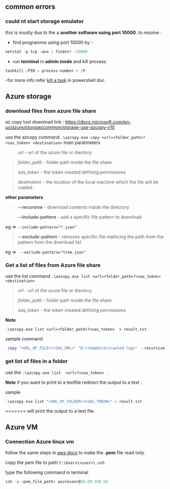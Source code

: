 ## common errors 

### could nt start storage emulator 

this is mostly due to the a **another software using port 10000**.
to resolve :
- find programme using port 10000 by - 
```powershell
netstat -p tcp -ano | findstr :10000
```

- run **terminal** in **admin mode** and kill process 
```powershell
taskkill /PID < process-number > /F
```
  -for  more info refer   [kill a task](../scripting/powershell.md#kill-a-task) in powershell doc 



## Azure storage 

### download files from azure file share 

az copy tool download link : https://docs.microsoft.com/en-us/azure/storage/common/storage-use-azcopy-v10

use the azcopy command ``` .\azcopy.exe copy <url><folder_path>?<sas_token> <destination> ```
main paratmeters 
>  *url* - url of the azure file or diectory 

> *folder_path* - folder path inside the file share 

> *sas_token* - the token created defining permissions 

> *destination* - the location of the local machine which the file will be copied . 

**other parameters**
> **--recursive** - download contents inside the directory 

> **--include-pattern**  - add a specific file pattern to download 

eg =>  ```--include-pattern="*.json"```

> **--exclude-pattern**  - removes specific file mathcing the path from the pattern from the download list 

eg => ``` --exclude-pattern="tree.json"```

### Get a list of files from Azure file share 

use the list command ``` .\azcopy.exe list <url><folder_path>?<sas_token> <destination> ```

>  *url* - url of the azure file or diectory 

> *folder_path* - folder path inside the file share 

> *sas_token* - the token created defining permissions 


**Note**

``` .\azcopy.exe list <url><folder_path>?<sas_token>  > result.txt ```



sample command 
```powershell
 copy "<URL_OF_FILE>?<SAS_URL>" "D:\tempData\crawled-logs" --recursive --check-length=false --include-pattern="*.json" --exclude-pattern="tree.json"
 ```

### get list of files in a folder ### 

use the ```.\azcopy.exe list  <url>?<sas_token> ```. 

**Note** if you want to print to a textfile redirect the output to a text . 

sample 
```powershell 
.\azcopy.exe list "<URL_OF_FOLDER>?<SAS_TOKEN>" > result.txt
```
=======
will print the output to a text file.


## Azure VM

### Connection Azure linux vm 

follow the same steps in [aws docs](https://github.com/dinith72/CodeDocs/blob/main/cloud/aws.md#connecting-aws-ec2) to make the **.pem** file read only.

copy the pem file to path ``` C:\Users\<user>\.ssh ```

type the following command in terminal 
``` powershell 
ssh -i <pem_file_path> azureuser@20.69.160.50
```
